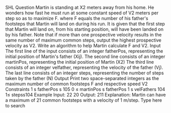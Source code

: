 SHL
Question
Martin is standing at X2 meters away from his home. He wonders how fast he must run at some constant speed of
V2 meters per step so as to maximize F. where F equals the number of his father's footsteps that Martin will land on
during his run. It is given that the first step that Martin will land on, from his starting position, will have been landed
on by his father.
Note that if more than one prospective velocity results in the same number of maximum common steps, output the
highest prospective velocity as V2.
Write an algorithm to help Martin calculate F and V2.
Input
The first line of the input consists of an integer fatherPos, representing the initial position of Martin's father (Xij).
The second line consists of an integer martinPos, representing the initial position of Martin (X2)
The third line consists of an integer velfather, representing the velocity of the father (Vj).
The last line consists of an integer steps, representing the number of steps taken by the father (N)
Output
Print two space-separated integers as the maximum number of common footsteps F and respective speed V2
Constraints
1 s fatherPos s 105
0 ≤ martinPos s fatherPos
1 s velFathers 104
1≤ stepss104
Example
Input:
22
20
Output:
211
Explanation:
Martin can have a maximum of 21 common footsteps with a velocity of 1 m/step.
Type here to search
